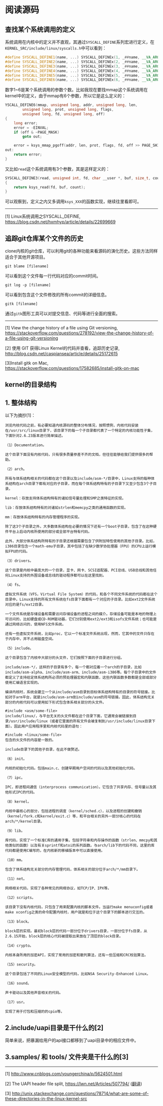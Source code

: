 # 阅读源码


## 查找某个系统调用的定义

系统调用在内核中的定义并不直观，其通过`SYSCALL_DEFINE`系列宏进行定义，在`KERNEL_SRC/include/linux/syscalls.h`中可以看到：
```cpp
#define SYSCALL_DEFINE1(name, ...) SYSCALL_DEFINEx(1, _##name, __VA_ARGS__)
#define SYSCALL_DEFINE2(name, ...) SYSCALL_DEFINEx(2, _##name, __VA_ARGS__)
#define SYSCALL_DEFINE3(name, ...) SYSCALL_DEFINEx(3, _##name, __VA_ARGS__)
#define SYSCALL_DEFINE4(name, ...) SYSCALL_DEFINEx(4, _##name, __VA_ARGS__)
#define SYSCALL_DEFINE5(name, ...) SYSCALL_DEFINEx(5, _##name, __VA_ARGS__)
#define SYSCALL_DEFINE6(name, ...) SYSCALL_DEFINEx(6, _##name, __VA_ARGS__)
```

数字1~6是某个系统调用的参数个数。比如我现在要找mmap这个系统调用在kernel中的定义，由于mmap有6个参数，所以它是这么定义的：
```cpp
YSCALL_DEFINE6(mmap, unsigned long, addr, unsigned long, len,
        unsigned long, prot, unsigned long, flags,
        unsigned long, fd, unsigned long, off)
{
    long error;
    error = -EINVAL;
    if (off & ~PAGE_MASK)
        goto out;

    error = ksys_mmap_pgoff(addr, len, prot, flags, fd, off >> PAGE_SHIFT);
out:
    return error;
}
```
又比如`read`这个系统调用有3个参数，其是这样定义的：
```cpp
SYSCALL_DEFINE3(read, unsigned int, fd, char __user *, buf, size_t, count)
{
    return ksys_read(fd, buf, count);
}
```

可以观察到，定义之内又多调用`ksys_XXX`的函数实现，继续往里看即可。

---
[1] Linux系统调用之SYSCALL_DEFINE, https://blog.csdn.net/hxmhyp/article/details/22699669


## 追踪git仓库某个文件的历史

clone内核的git仓库，可以利用git的各种功能来看源码的演化历史。这些方法同样适合于其他开源项目。

```
git blame [filename]
```
可以看到这个文件每一行代码对应的commit时间。 
```
git log -p [filename]
```
可以看到包含这个文件修改的所有commit的详细信息。
```
gitk [filename]
```
通过`gitk`图形工具可以对提交信息、代码等进行全面的搜索。

---

[1] View the change history of a file using Git versioning, https://stackoverflow.com/questions/278192/view-the-change-history-of-a-file-using-git-versioning

[2] 使用 GIT 获得Linux Kernel的代码并查看，追踪历史记录, http://blog.csdn.net/caspiansea/article/details/25172615

[3]Install gitk on Mac,  https://stackoverflow.com/questions/17582685/install-gitk-on-mac

## kernel的目录结构

## 1. 整体结构


以下为摘抄[1]：

```
浏览内核代码之前，有必要知道内核源码的整体分布情况，按照惯例，内核代码安装在/usr/src/linux目录下，该目录下的每一个子目录都代表了一个特定的内核功能性子集，下面针对2.6.23版本进行简单描述。

（1）Documentation。

这个目录下面没有内核代码，只有很多质量参差不齐的文档，但往往能够给我们提供很多的帮助。

（2）arch。

所有与体系结构相关的代码都在这个目录以及include/asm-*/目录中，Linux支持的每种体系结构在arch目录下都有对应的子目录，而在每个体系结构特有的子目录下又至少包含3个子目录。

kernel：存放支持体系结构特有的诸如信号量处理和SMP之类特征的实现。

lib：存放体系结构特有的对诸如strlen和memcpy之类的通用函数的实现。

mm：存放体系结构特有的内存管理程序的实现。

除了这3个子目录之外，大多数体系结构在必要的情况下还有一个boot子目录，包含了在这种硬件平台上启动内核所使用的部分或全部平台特有代码。

此外，大部分体系结构所特有的子目录还根据需要包含了供附加特性使用的其他子目录。比如，i386目录包含一个math-emu子目录，其中包括了在缺少数学协处理器（FPU）的CPU上运行模拟FPU的代码。

（3）drivers。

这个目录是内核中最庞大的一个目录，显卡、网卡、SCSI适配器、PCI总线、USB总线和其他任何Linux支持的外围设备或总线的驱动程序都可以在这里找到。

（4）fs。

虚拟文件系统（VFS，Virtual File System）的代码，和各个不同文件系统的代码都在这个目录中。Linux支持的所有文件系统在fs目录下面都有一个对应的子目录。比如ext2文件系统对应的是fs/ext2目录。

一个文件系统是存储设备和需要访问存储设备的进程之间的媒介。存储设备可能是本地的物理上可访问的，比如硬盘或CD-ROM驱动器，它们分别使用ext2/ext3和isofs文件系统；也可能是通过网络访问的，使用NFS文件系统。

还有一些虚拟文件系统，比如proc，它以一个标准文件系统出现，然而，它其中的文件只存在于内存中，并不占用磁盘空间。

（5）include。

这个目录包含了内核中大部分的头文件，它们按照下面的子目录进行分组。

include/asm-*/，这样的子目录有多个，每一个都对应着一个arch的子目录，比如include/asm-alpha、include/asm-arm、include/asm-i386等。每个子目录中的文件都定义了支持给定体系结构所必须的预处理器宏和内联函数，这些内联函数多数都是全部或部分使用汇编语言实现的。

编译内核时，系统会建立一个从include/asm目录到目标体系结构特有的目录的符号链接。比如对于arm平台，就是include/asm-arm到include/asm的符号链接。因此，体系结构无关部分的内核代码可以使用如下形式包含体系相关部分的头文件。

#include <asm/some-file> 
include/linux/，与平台无关的头文件都在这个目录下面，它通常会被链接到目录/usr/include/linux（或者它里面的所有文件会被复制到/usr/include/linux目录下面）。因此用户应用程序里和内核代码里的语句：

#include <linux/some-file> 
包含的头文件的内容是一致的。

include目录下的其他子目录，在此不做赘述。

（6）init。

内核的初始化代码。包括main.c、创建早期用户空间的代码以及其他初始化代码。

（7）ipc。

IPC，即进程间通信（interprocess communication）。它包含了共享内存、信号量以及其他形式IPC的代码。

（8）kernel。

内核中最核心的部分，包括进程的调度（kernel/sched.c），以及进程的创建和撤销（kernel/fork.c和kernel/exit.c）等，和平台相关的另外一部分核心的代码在arch/*/kernel目录。

（9）lib。

库代码，实现了一个标准C库的通用子集，包括字符串和内存操作的函数（strlen、mmcpy和其他类似的函数）以及有关sprintf和atoi的系列函数。与arch/lib下的代码不同，这里的库代码都是使用C编写的，在内核新的移植版本中可以直接使用。

（10）mm。

包含了体系结构无关部分的内存管理代码，体系相关的部分位于arch/*/mm目录下。

（11）net。

网络相关代码，实现了各种常见的网络协议，如TCP/IP、IPX等。

（12）scripts。

该目录下没有内核代码，只包含了用来配置内核的脚本文件。当运行make menuconfig或者make xconfig之类的命令配置内核时，用户就是和位于这个目录下的脚本进行交互的。

（13）block。

block层的实现。最初block层的代码一部分位于drivers目录，一部分位于fs目录，从2.6.15开始，block层的核心代码被提取出来放在了顶层的block目录。

（14）crypto。

内核本身所用的加密API，实现了常用的加密和散列算法，还有一些压缩和CRC校验算法。

（15）security。

这个目录包括了不同的Linux安全模型的代码，比如NSA Security-Enhanced Linux。

（16）sound。

声卡驱动以及其他声音相关的代码。

（17）usr。

实现了用于打包和压缩的的cpio等。
```

## 2.include/uapi目录是干什么的[2]

简单来说，把暴漏给用户的api接口都移到了uapi目录中的相应文件中。

## 3.samples/ 和 tools/ 文件夹是干什么的[3]

---
[1] http://www.cnblogs.com/youngerchina/p/5624501.html

[2] The UAPI header file split, https://lwn.net/Articles/507794/ ([翻译](http://blog.jcix.top/2017-02-24/the_uapi_header_file_split/))

[3] http://unix.stackexchange.com/questions/78714/what-are-some-of-these-directories-in-the-linux-kernel-src

